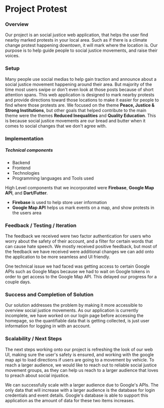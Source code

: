 # Project Protest

### Overview
Our project is an social justice web application, that helps the user find nearby marked protests in your local area. Such as if there is a climate change protest happening downtown, it will mark where the location is. Our purpose is to help guide people to social justice movements, and raise their voices.

### Setup
Many people use social medias to help gain traction and announce about a social justice movement happening around their area. But majority of the time most users swipe or don't even look at those posts because of short attention spans. This web application is designed to mark nearby protests and provide directions toward those locations to make it easier for people to find where those protests are. We focused on the theme **Peace, Justice & Strong Institutions**, but other goals that helped contribute to the main theme were the themes **Reduced Inequalities** and **Quality Education**. This is because social justice movements are our bread and butter when it comes to social changes that we don't agree with.

### Implementation
##### Technical components
* Backend
* Frontend
* Technologies
* Programming languages and Tools used

High Level components that we incorporated were **Firebase**, **Google Map API**, and **Dart/Futter**.
* **Firebase** is used to help store user information
* **Google Map API** helps us mark events on a map, and show protests in the users area

### Feedback / Testing / Iteration
The feedback we received were two factor authentication for users who worry about the safety of their account, and a filter for certain words that can cause hate speech. We mostly received positive feedback, but most of the feedback we have received were additional changes we can add onto the application to be more seamless and UI friendly.

One technical issue we had faced was getting access to certain Google APIs such as Google Maps because we had to wait on Google tokens in order to get access to the Google Map API. This delayed our progress for a couple days.

### Success and Completion of Solution
Our solution addresses the problem by making it more accessible to overview social justice movements. As our application is currently incomplete, we have worked on our login page before accessing the homepage, so the quantifiable data that is getting collected, is just user information for logging in with an account. 

### Scalability / Next Steps
The next steps working onto our project is refreshing the look of our web UI, making sure the user's safety is ensured, and working with the google map api to load directions if users are going to a movement by vehicle. To reach a larger audience, we would like to reach out to reliable social justice movement groups, as they can help us reach to a larger audience that loves to preach about social injustice.

We can successfully scale with a larger audience due to Google's APIs. The only data that will increase with a larger audience is the database for login credentials and event details. Google's database is able to support this application as the amount of data for these two items increases.
